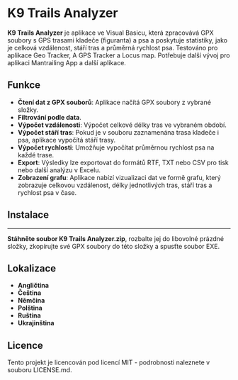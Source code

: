 ﻿# K9 Trails Analyzer

**K9 Trails Analyzer** je aplikace ve Visual Basicu, která zpracovává GPX soubory s GPS trasami kladeče (figuranta) a psa a poskytuje statistiky, jako je celková vzdálenost, stáří tras a průměrná rychlost psa. 
Testováno pro aplikace Geo Tracker, A GPS Tracker a Locus map. 
Potřebuje další vývoj pro aplikaci Mantrailing App a další aplikace.

## Funkce

- **Čtení dat z GPX souborů**: Aplikace načítá GPX soubory z vybrané složky.
- **Filtrování podle data**.
- **Výpočet vzdálenosti**: Výpočet celkové délky tras ve vybraném období.
- **Výpočet stáří tras**: Pokud je v souboru zaznamenána trasa kladeče i psa, aplikace vypočítá stáří trasy.
- **Výpočet rychlosti**: Umožňuje vypočítat průměrnou rychlost psa na každé trase.
- **Export**: Výsledky lze exportovat do formátů RTF, TXT nebo CSV pro tisk nebo další analýzu v Excelu.
- **Zobrazení grafu**: Aplikace nabízí vizualizaci dat ve formě grafu, který zobrazuje celkovou vzdálenost, délky jednotlivých tras, stáří tras a rychlost psa v čase.

## Instalace
*** ***
**Stáhněte soubor K9 Trails Analyzer.zip**, rozbalte jej do libovolné prázdné složky, zkopírujte své GPX soubory do této složky a spusťte soubor EXE.

## Lokalizace
- **Angličtina**
- **Čeština**
- **Němčina**
- **Polština**
- **Ruština**
- **Ukrajinština**

## Licence
Tento projekt je licencován pod licencí MIT - podrobnosti naleznete v souboru LICENSE.md.

